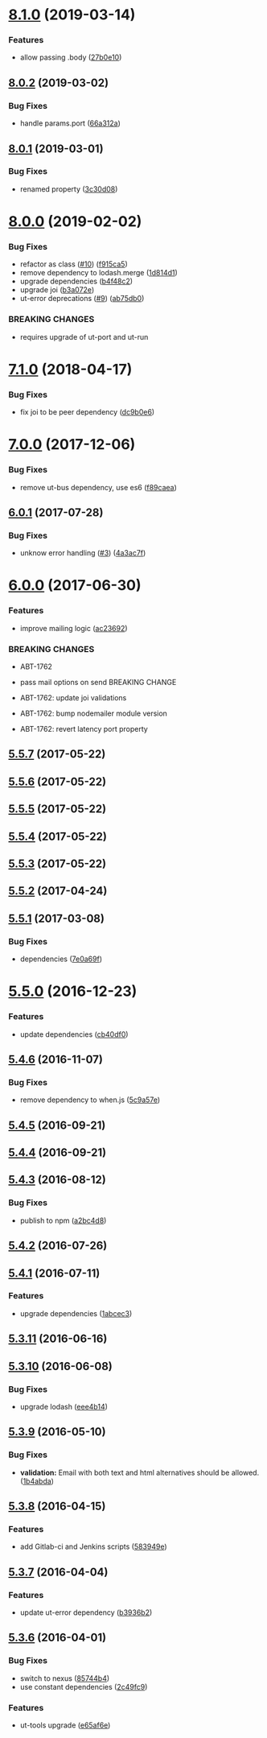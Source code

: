 # [8.1.0](https://github.com/softwaregroup-bg/ut-port-mail/compare/v8.0.2...v8.1.0) (2019-03-14)


### Features

* allow passing .body ([27b0e10](https://github.com/softwaregroup-bg/ut-port-mail/commit/27b0e10))



## [8.0.2](https://github.com/softwaregroup-bg/ut-port-mail/compare/v8.0.1...v8.0.2) (2019-03-02)


### Bug Fixes

* handle params.port ([66a312a](https://github.com/softwaregroup-bg/ut-port-mail/commit/66a312a))



## [8.0.1](https://github.com/softwaregroup-bg/ut-port-mail/compare/v8.0.0...v8.0.1) (2019-03-01)


### Bug Fixes

* renamed property ([3c30d08](https://github.com/softwaregroup-bg/ut-port-mail/commit/3c30d08))



# [8.0.0](https://github.com/softwaregroup-bg/ut-port-mail/compare/v7.1.0...v8.0.0) (2019-02-02)


### Bug Fixes

* refactor as class ([#10](https://github.com/softwaregroup-bg/ut-port-mail/issues/10)) ([f915ca5](https://github.com/softwaregroup-bg/ut-port-mail/commit/f915ca5))
* remove dependency to lodash.merge ([1d814d1](https://github.com/softwaregroup-bg/ut-port-mail/commit/1d814d1))
* upgrade dependencies ([b4f48c2](https://github.com/softwaregroup-bg/ut-port-mail/commit/b4f48c2))
* upgrade joi ([b3a072e](https://github.com/softwaregroup-bg/ut-port-mail/commit/b3a072e))
* ut-error deprecations ([#9](https://github.com/softwaregroup-bg/ut-port-mail/issues/9)) ([ab75db0](https://github.com/softwaregroup-bg/ut-port-mail/commit/ab75db0))


### BREAKING CHANGES

* requires upgrade of ut-port and ut-run



<a name="7.1.0"></a>
# [7.1.0](https://github.com/softwaregroup-bg/ut-port-mail/compare/v7.0.0...v7.1.0) (2018-04-17)


### Bug Fixes

* fix joi to be peer dependency ([dc9b0e6](https://github.com/softwaregroup-bg/ut-port-mail/commit/dc9b0e6))



<a name="7.0.0"></a>
# [7.0.0](https://github.com/softwaregroup-bg/ut-port-mail/compare/v6.0.1...v7.0.0) (2017-12-06)


### Bug Fixes

* remove ut-bus dependency, use es6 ([f89caea](https://github.com/softwaregroup-bg/ut-port-mail/commit/f89caea))



<a name="6.0.1"></a>
## [6.0.1](https://github.com/softwaregroup-bg/ut-port-mail/compare/v6.0.0...v6.0.1) (2017-07-28)


### Bug Fixes

* unknow error handling ([#3](https://github.com/softwaregroup-bg/ut-port-mail/issues/3)) ([4a3ac7f](https://github.com/softwaregroup-bg/ut-port-mail/commit/4a3ac7f))



<a name="6.0.0"></a>
# [6.0.0](https://github.com/softwaregroup-bg/ut-port-mail/compare/v5.5.7...v6.0.0) (2017-06-30)


### Features

* improve mailing logic ([ac23692](https://github.com/softwaregroup-bg/ut-port-mail/commit/ac23692))


### BREAKING CHANGES

* ABT-1762
* pass mail options on send
BREAKING CHANGE

* ABT-1762: update joi validations

* ABT-1762: bump nodemailer module version

* ABT-1762: revert latency port property



<a name="5.5.7"></a>
## [5.5.7](https://github.com/softwaregroup-bg/ut-port-mail/compare/v5.5.6...v5.5.7) (2017-05-22)



<a name="5.5.6"></a>
## [5.5.6](https://github.com/softwaregroup-bg/ut-port-mail/compare/v5.5.5...v5.5.6) (2017-05-22)



<a name="5.5.5"></a>
## [5.5.5](https://github.com/softwaregroup-bg/ut-port-mail/compare/v5.5.4...v5.5.5) (2017-05-22)



<a name="5.5.4"></a>
## [5.5.4](https://github.com/softwaregroup-bg/ut-port-mail/compare/v5.5.3...v5.5.4) (2017-05-22)



<a name="5.5.3"></a>
## [5.5.3](https://github.com/softwaregroup-bg/ut-port-mail/compare/v5.5.2...v5.5.3) (2017-05-22)



<a name="5.5.2"></a>
## [5.5.2](https://github.com/softwaregroup-bg/ut-port-mail/compare/v5.5.1...v5.5.2) (2017-04-24)



<a name="5.5.1"></a>
## [5.5.1](https://github.com/softwaregroup-bg/ut-port-mail/compare/v5.5.0...v5.5.1) (2017-03-08)


### Bug Fixes

* dependencies ([7e0a69f](https://github.com/softwaregroup-bg/ut-port-mail/commit/7e0a69f))



<a name="5.5.0"></a>
# [5.5.0](https://github.com/softwaregroup-bg/ut-port-mail/compare/v5.4.6...v5.5.0) (2016-12-23)


### Features

* update dependencies ([cb40df0](https://github.com/softwaregroup-bg/ut-port-mail/commit/cb40df0))



<a name="5.4.6"></a>
## [5.4.6](https://github.com/softwaregroup-bg/ut-port-mail/compare/v5.4.5...v5.4.6) (2016-11-07)


### Bug Fixes

* remove dependency to when.js ([5c9a57e](https://github.com/softwaregroup-bg/ut-port-mail/commit/5c9a57e))



<a name="5.4.5"></a>
## [5.4.5](https://github.com/softwaregroup-bg/ut-port-mail/compare/v5.4.4...v5.4.5) (2016-09-21)



<a name="5.4.4"></a>
## [5.4.4](https://github.com/softwaregroup-bg/ut-port-mail/compare/v5.4.3...v5.4.4) (2016-09-21)



<a name="5.4.3"></a>
## [5.4.3](https://github.com/softwaregroup-bg/ut-port-mail/compare/v5.4.2...v5.4.3) (2016-08-12)


### Bug Fixes

* publish to npm ([a2bc4d8](https://github.com/softwaregroup-bg/ut-port-mail/commit/a2bc4d8))



<a name="5.4.2"></a>
## [5.4.2](https://git.softwaregroup-bg.com/ut5/ut-port-mail/compare/v5.4.1...v5.4.2) (2016-07-26)



<a name="5.4.1"></a>
## [5.4.1](https://git.softwaregroup-bg.com/ut5/ut-port-mail/compare/v5.3.11...v5.4.1) (2016-07-11)


### Features

* upgrade dependencies ([1abcec3](https://git.softwaregroup-bg.com/ut5/ut-port-mail/commit/1abcec3))



<a name="5.3.11"></a>
## [5.3.11](https://git.softwaregroup-bg.com/ut5/ut-port-mail/compare/v5.3.10...v5.3.11) (2016-06-16)



<a name="5.3.10"></a>
## [5.3.10](https://git.softwaregroup-bg.com/ut5/ut-port-mail/compare/v5.3.9...v5.3.10) (2016-06-08)


### Bug Fixes

* upgrade lodash ([eee4b14](https://git.softwaregroup-bg.com/ut5/ut-port-mail/commit/eee4b14))



<a name="5.3.9"></a>
## [5.3.9](https://git.softwaregroup-bg.com/ut5/ut-port-mail/compare/v5.3.8...v5.3.9) (2016-05-10)


### Bug Fixes

* **validation:** Email with both text and html alternatives should be allowed.([1b4abda](https://git.softwaregroup-bg.com/ut5/ut-port-mail/commit/1b4abda))



<a name="5.3.8"></a>
## [5.3.8](https://git.softwaregroup-bg.com/ut5/ut-port-mail/compare/v5.3.7...v5.3.8) (2016-04-15)


### Features

* add Gitlab-ci and Jenkins scripts ([583949e](https://git.softwaregroup-bg.com/ut5/ut-port-mail/commit/583949e))



<a name="5.3.7"></a>
## [5.3.7](https://git.softwaregroup-bg.com/ut5/ut-port-mail/compare/v5.3.6...v5.3.7) (2016-04-04)


### Features

* update ut-error dependency ([b3936b2](https://git.softwaregroup-bg.com/ut5/ut-port-mail/commit/b3936b2))



<a name="5.3.6"></a>
## [5.3.6](https://git.softwaregroup-bg.com/ut5/ut-port-mail/compare/v5.3.5...v5.3.6) (2016-04-01)


### Bug Fixes

* switch to nexus ([85744b4](https://git.softwaregroup-bg.com/ut5/ut-port-mail/commit/85744b4))
* use constant dependencies ([2c49fc9](https://git.softwaregroup-bg.com/ut5/ut-port-mail/commit/2c49fc9))

### Features

* ut-tools upgrade ([e65af6e](https://git.softwaregroup-bg.com/ut5/ut-port-mail/commit/e65af6e))



